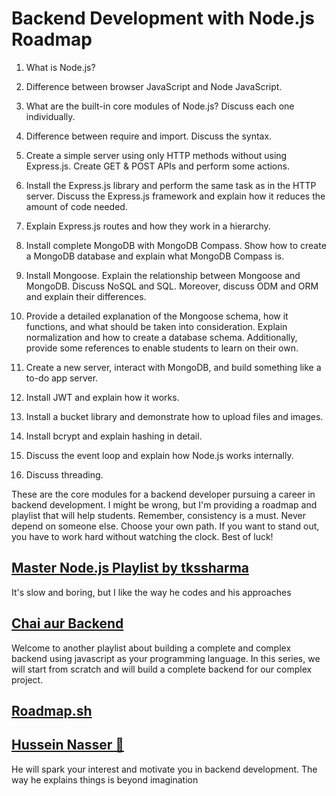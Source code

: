 # Backend Development with Node.js Roadmap

1. What is Node.js?

1. Difference between browser JavaScript and Node JavaScript.
1. What are the built-in core modules of Node.js? Discuss each one individually.
1. Difference between require and import. Discuss the syntax.
1. Create a simple server using only HTTP methods without using Express.js. Create GET & POST APIs and perform some actions.
1. Install the Express.js library and perform the same task as in the HTTP server. Discuss the Express.js framework and explain how it reduces the amount of code needed.
1. Explain Express.js routes and how they work in a hierarchy.
1. Install complete MongoDB with MongoDB Compass. Show how to create a MongoDB database and explain what MongoDB Compass is.
1. Install Mongoose. Explain the relationship between Mongoose and MongoDB. Discuss NoSQL and SQL. Moreover, discuss ODM and ORM and explain their differences.
1. Provide a detailed explanation of the Mongoose schema, how it functions, and what should be taken into consideration. Explain normalization and how to create a database schema. Additionally, provide some references to enable students to learn on their own.
1. Create a new server, interact with MongoDB, and build something like a to-do app server.
1. Install JWT and explain how it works.
1. Install a bucket library and demonstrate how to upload files and images.
1. Install bcrypt and explain hashing in detail.
1. Discuss the event loop and explain how Node.js works internally.
1. Discuss threading.

These are the core modules for a backend developer pursuing a career in backend development. I might be wrong, but I'm providing a roadmap and playlist that will help students. Remember, consistency is a must. Never depend on someone else. Choose your own path. If you want to stand out, you have to work hard without watching the clock. Best of luck!


## [Master Node.js Playlist by tkssharma](https://youtube.com/playlist?list=PLIGDNOJWiL18Rh8ymQgXnIwtg_Qx0fkXf&si=qnsG1ABqUWuQNkiG)

It's slow and boring, but I like the way he codes and his approaches

## [Chai aur Backend](https://youtube.com/playlist?list=PLu71SKxNbfoBGh_8p_NS-ZAh6v7HhYqHW&si=HUYot1s9aDeSHJy0)

Welcome to another playlist about building a complete and complex backend using javascript as your programming language. In this series, we will start from scratch and will build a complete backend for our complex project.

## [Roadmap.sh](https://roadmap.sh/nodejs)

## [Hussein Nasser 💯](https://www.youtube.com/@hnasr)

He will spark your interest and motivate you in backend development. The way he explains things is beyond imagination
